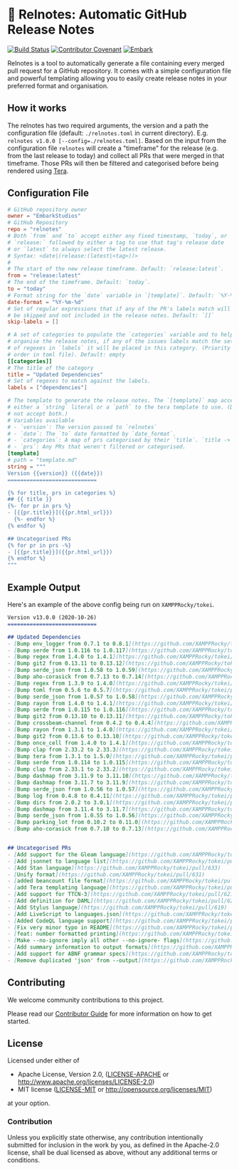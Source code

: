 # 📓 Relnotes: Automatic GitHub Release Notes

[![Build Status](https://github.com/EmbarkStudios/relnotes/workflows/CI/badge.svg)](https://github.com/EmbarkStudios/relnotes/actions?workflow=CI) <!-- 
[![Crates.io](https://img.shields.io/crates/v/relnotes.svg)](https://crates.io/crates/tame-oauth)
[![Docs](https://docs.rs/tame-oauth/badge.svg)](https://docs.rs/tame-oauth)
-->
[![Contributor Covenant](https://img.shields.io/badge/contributor%20covenant-v1.4%20adopted-ff69b4.svg)](CODE_OF_CONDUCT.md)
[![Embark](https://img.shields.io/badge/embark-open%20source-blueviolet.svg)](https://embark.dev)

Relnotes is a tool to automatically generate a file containing every merged pull request for a GitHub repository. It comes with a simple configuration file and powerful templating allowing you to easily create release notes in your preferred format and organisation.

## How it works
The relnotes has two required arguments, the version and a path the configuration file (default: `./relnotes.toml` in current directory). E.g. `relnotes v1.0.0 [--config=./relnotes.toml]`. Based on the input from the configuration file `relnotes` will create a "timeframe" for the release (e.g. from the last release to today) and collect all PRs that were merged in that timeframe. Those PRs will then be filtered and categorised before being rendered using [Tera].

[tera]: https://tera.netlify.app

## Configuration File
```toml
# GitHub repository owner
owner = "EmbarkStudios"
# GitHub Repository
repo = "relnotes"
# Both `from` and `to` accept either any fixed timestamp, `today`, or
# `release:` followed by either a tag to use that tag's release date
# or `latest` to always select the latest release.
# Syntax: <date|(release:(latest|<tag>))>
#
# The start of the new release timeframe. Default: `release:latest`.
from = "release:latest"
# The end of the timeframe. Default: `today`.
to = "today"
# Format string for the `date` variable in `[template]`. Default: `%Y-%m-%d`
date-format = "%Y-%m-%d"
# Set of regular expressions that if any of the PR's labels match will
# be skipped and not included in the release notes. Default: `[]`
skip-labels = []

# A set of categories to populate the `categories` variable and to help
# organise the release notes, if any of the issues labels match the set
# of regexes in `labels` it will be placed in this category. (Priority matches
# order in toml file). Default: empty
[[categories]]
# The title of the category
title = "Updated Dependencies"
# Set of regexes to match against the labels.
labels = ["dependencies"]

# The template to generate the release notes. The `[template]` map accepts
# either a `string` literal or a `path` to the tera template to use. (Does
# not accept both.)
# Variables available
# - `version`: The version passed to `relnotes`
# - `date`: The `to` date formatted by `date_format`.
# - `categories`: A map of prs categorised by their `title`. `title -> prs`
# - `prs`: Any PRs that weren't filtered or categorised.
[template]
# path = "template.md"
string = """
Version {{version}} ({{date}})
============================

{% for title, prs in categories %}
## {{ title }}
{%- for pr in prs %}
- [{{pr.title}}]({{pr.html_url}})
  {%- endfor %}
{% endfor %}

## Uncategorised PRs
{% for pr in prs -%}
- [{{pr.title}}]({{pr.html_url}})
{% endfor %}
"""
```

## Example Output
Here's an example of the above config being run on `XAMPPRocky/tokei`.

```markdown
Version v13.0.0 (2020-10-26)
============================

## Updated Dependencies
- [Bump env_logger from 0.7.1 to 0.8.1](https://github.com/XAMPPRocky/tokei/pull/645)
- [Bump serde from 1.0.116 to 1.0.117](https://github.com/XAMPPRocky/tokei/pull/644)
- [Bump regex from 1.4.0 to 1.4.1](https://github.com/XAMPPRocky/tokei/pull/643)
- [Bump git2 from 0.13.11 to 0.13.12](https://github.com/XAMPPRocky/tokei/pull/642)
- [Bump serde_json from 1.0.58 to 1.0.59](https://github.com/XAMPPRocky/tokei/pull/641)
- [Bump aho-corasick from 0.7.13 to 0.7.14](https://github.com/XAMPPRocky/tokei/pull/639)
- [Bump regex from 1.3.9 to 1.4.0](https://github.com/XAMPPRocky/tokei/pull/638)
- [Bump toml from 0.5.6 to 0.5.7](https://github.com/XAMPPRocky/tokei/pull/637)
- [Bump serde_json from 1.0.57 to 1.0.58](https://github.com/XAMPPRocky/tokei/pull/636)
- [Bump rayon from 1.4.0 to 1.4.1](https://github.com/XAMPPRocky/tokei/pull/635)
- [Bump serde from 1.0.115 to 1.0.116](https://github.com/XAMPPRocky/tokei/pull/629)
- [Bump git2 from 0.13.10 to 0.13.11](https://github.com/XAMPPRocky/tokei/pull/625)
- [Bump crossbeam-channel from 0.4.2 to 0.4.4](https://github.com/XAMPPRocky/tokei/pull/623)
- [Bump rayon from 1.3.1 to 1.4.0](https://github.com/XAMPPRocky/tokei/pull/617)
- [Bump git2 from 0.13.6 to 0.13.10](https://github.com/XAMPPRocky/tokei/pull/615)
- [Bump once_cell from 1.4.0 to 1.4.1](https://github.com/XAMPPRocky/tokei/pull/613)
- [Bump clap from 2.33.2 to 2.33.3](https://github.com/XAMPPRocky/tokei/pull/610)
- [Bump tera from 1.3.1 to 1.5.0](https://github.com/XAMPPRocky/tokei/pull/609)
- [Bump serde from 1.0.114 to 1.0.115](https://github.com/XAMPPRocky/tokei/pull/608)
- [Bump clap from 2.33.1 to 2.33.2](https://github.com/XAMPPRocky/tokei/pull/606)
- [Bump dashmap from 3.11.9 to 3.11.10](https://github.com/XAMPPRocky/tokei/pull/603)
- [Bump dashmap from 3.11.7 to 3.11.9](https://github.com/XAMPPRocky/tokei/pull/600)
- [Bump serde_json from 1.0.56 to 1.0.57](https://github.com/XAMPPRocky/tokei/pull/596)
- [Bump log from 0.4.8 to 0.4.11](https://github.com/XAMPPRocky/tokei/pull/590)
- [Bump dirs from 2.0.2 to 3.0.1](https://github.com/XAMPPRocky/tokei/pull/584)
- [Bump dashmap from 3.11.4 to 3.11.7](https://github.com/XAMPPRocky/tokei/pull/583)
- [Bump serde_json from 1.0.55 to 1.0.56](https://github.com/XAMPPRocky/tokei/pull/579)
- [Bump parking_lot from 0.10.2 to 0.11.0](https://github.com/XAMPPRocky/tokei/pull/575)
- [Bump aho-corasick from 0.7.10 to 0.7.13](https://github.com/XAMPPRocky/tokei/pull/574)


## Uncategorised PRs
- [Add support for the Gleam language](https://github.com/XAMPPRocky/tokei/pull/646)
- [Add jsonnet to language list](https://github.com/XAMPPRocky/tokei/pull/634)
- [Add Stan language](https://github.com/XAMPPRocky/tokei/pull/633)
- [Unify format](https://github.com/XAMPPRocky/tokei/pull/631)
- [added beancount file format](https://github.com/XAMPPRocky/tokei/pull/630)
- [add Tera templating language](https://github.com/XAMPPRocky/tokei/pull/627)
- [Add support for TTCN-3](https://github.com/XAMPPRocky/tokei/pull/621)
- [Add definition for DAML](https://github.com/XAMPPRocky/tokei/pull/620)
- [Add Stylus language](https://github.com/XAMPPRocky/tokei/pull/619)
- [Add LiveScript to languages.json](https://github.com/XAMPPRocky/tokei/pull/607)
- [Added CodeQL language support](https://github.com/XAMPPRocky/tokei/pull/604)
- [Fix very minor typo in README](https://github.com/XAMPPRocky/tokei/pull/601)
- [feat: number formatted printing](https://github.com/XAMPPRocky/tokei/pull/591)
- [Make --no-ignore imply all other --no-ignore- flags](https://github.com/XAMPPRocky/tokei/pull/588)
- [Add summary information to output formats](https://github.com/XAMPPRocky/tokei/pull/580)
- [Add support for ABNF grammar specs](https://github.com/XAMPPRocky/tokei/pull/577)
- [Remove duplicated 'json' from --output](https://github.com/XAMPPRocky/tokei/pull/576)
```

## Contributing

We welcome community contributions to this project.

Please read our [Contributor Guide](CONTRIBUTING.md) for more information on how to get started.

## License

Licensed under either of

* Apache License, Version 2.0, ([LICENSE-APACHE](LICENSE-APACHE) or http://www.apache.org/licenses/LICENSE-2.0)
* MIT license ([LICENSE-MIT](LICENSE-MIT) or http://opensource.org/licenses/MIT)

at your option.

### Contribution

Unless you explicitly state otherwise, any contribution intentionally submitted for inclusion in the work by you, as defined in the Apache-2.0 license, shall be dual licensed as above, without any additional terms or conditions.
